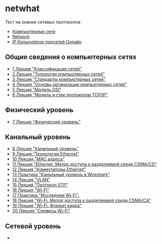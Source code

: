 # netwhat

Тест на знание сетевых протоколов

* [Компьютерные сети](https://www.asozykin.ru/courses/networks_online)
* [Network](https://github.com/markveligod/netwhat/blob/master/README.md)
* [IP Калькулятор подсетей Онлайн](http://infocisco.ru/ip_calculator.php)
 ## Общие сведения о компьютерных сетях

* [1 Лекция "Классификация сетей"](https://github.com/ifanzilka/netwhat/blob/main/lection_PDF/1.network_types.pdf)
* [2 Лекция "Топологии компьютерных сетей"](https://github.com/ifanzilka/netwhat/blob/main/lection_PDF/2.network_topologies.pdf)
* [3 Лекция "Стандарты компьютерных сетей"](https://github.com/ifanzilka/netwhat/blob/main/lection_PDF/3.network_standards.pdf)
* [4 Лекция "Основы организации компьютерных сетей"](https://github.com/ifanzilka/netwhat/blob/main/lection_PDF/4.network_layers.pdf)
* [5 Лекция "Модель OSI" ](https://github.com/ifanzilka/netwhat/blob/main/lection_PDF/5.osi_model.pdf)
* [6 Лекция "Модель и стек протоколов TCP/IP"](https://github.com/ifanzilka/netwhat/blob/main/lection_PDF/6.tcp-ip_stack.pdf)

## Физический уровень
* [7 Лекция "Физический уровень" ](https://github.com/ifanzilka/netwhat/blob/main/lection_PDF/physical_layer.pdf)
## Канальный уровень
* [8 Лекция "Канальный уровень"](https://github.com/ifanzilka/netwhat/blob/main/lection_PDF/8%20.data_link_layer.pdf)
* [9 Лекция "Технология Ethernet"](https://github.com/ifanzilka/netwhat/blob/main/lection_PDF/9%20ethernet.pdf)
* [10 Лекция "MAC адреса"](https://github.com/ifanzilka/netwhat/blob/main/lection_PDF/10%20mac_addresses.pdf)
* [11 Лекция "Ethernet. Метод доступа к разделяемой среде CSMA/CD"](https://github.com/ifanzilka/netwhat/blob/main/lection_PDF/11%20ethernet_csmacd.pdf)
* [12 Лекция "Коммутаторы Ethernet"](https://github.com/ifanzilka/netwhat/blob/main/lection_PDF/12%20ethernet_switches.pdf)
* [13 Практика "Канальный уровень в Wireshark"]()
* [14 Лекция "VLAN"](https://github.com/ifanzilka/netwhat/blob/main/lection_PDF/14%20vlan.pdf)
* [15 Лекция "Протокол STP"](https://github.com/ifanzilka/netwhat/blob/main/lection_PDF/15%20stp.pdf)
* [16 Лекция "Wi-Fi"](https://github.com/ifanzilka/netwhat/blob/main/lection_PDF/16%20wi-fi.pdf)
* [17 Практика "Исследуем Wi-Fi".]()
* [18 Лекция "Wi-Fi. Метод доступа к разделяемой среде CSMA/CA"](https://github.com/ifanzilka/netwhat/blob/main/lection_PDF/18%20wi-fi_mac.pdf)
* [19 Лекция "Wi-Fi. Формат кадра"](https://github.com/ifanzilka/netwhat/blob/main/lection_PDF/19%20wi-fi_frame.pdf)
* [20 Лекция "Сервисы Wi-Fi"](https://github.com/ifanzilka/netwhat/blob/main/lection_PDF/20%20wi-fi_services.pdf)
## Сетевой уровень
* []()
